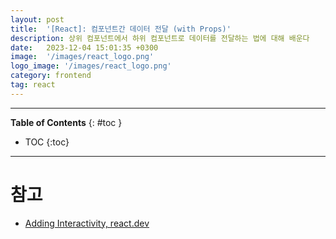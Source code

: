 ```yaml
---
layout: post
title:  '[React]: 컴포넌트간 데이터 전달 (with Props)'
description: 상위 컴포넌트에서 하위 컴포넌트로 데이터를 전달하는 법에 대해 배운다
date:   2023-12-04 15:01:35 +0300
image:  '/images/react_logo.png'
logo_image: '/images/react_logo.png'
category: frontend
tag: react
---
```


---
**Table of Contents**
{: #toc }
*  TOC
{:toc}

---


# 참고

- [Adding Interactivity, react.dev](https://react.dev/learn/adding-interactivity)